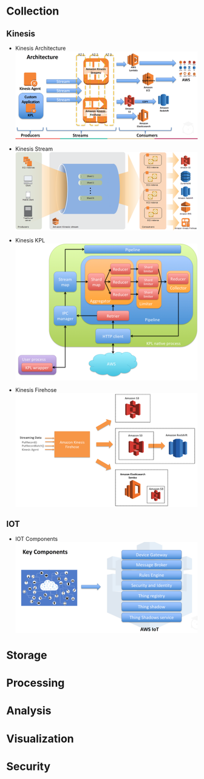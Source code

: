 # Collection
## Kinesis
* Kinesis Architecture
![kinesis architecture](images/architecture/kinesis_architecture.png)

* Kinesis Stream
![kinesis stream](images/architecture/kinesis_stream.png)

* Kinesis KPL
![kinesis kpl](images/architecture/kinesis_kpl.png)

* Kinesis Firehose
![kinesis_firehose](images/architecture/kinesis_firehose.png)

## IOT
* IOT Components
![iot_components](images/architecture/iot_components.png)

# Storage

# Processing

# Analysis

# Visualization


# Security

